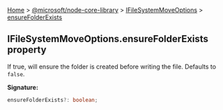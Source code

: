 [Home](./index) &gt; [@microsoft/node-core-library](./node-core-library.md) &gt; [IFileSystemMoveOptions](./node-core-library.ifilesystemmoveoptions.md) &gt; [ensureFolderExists](./node-core-library.ifilesystemmoveoptions.ensurefolderexists.md)

## IFileSystemMoveOptions.ensureFolderExists property

If true, will ensure the folder is created before writing the file. Defaults to `false`<!-- -->.

<b>Signature:</b>

```typescript
ensureFolderExists?: boolean;
```
